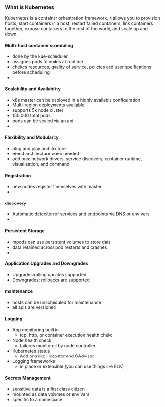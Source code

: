 ### What is Kubernetes
Kubernetes is  a container orhestration framework. It allows you to provision hosts, start containers in a host, restart failed containers, link containers together, expose containers to the rest of the world, and scale up and down.

#### Multi-host container scheduling
- done by the kue-scheduler
- assignes pods to nodes at runtime
- chekcs resources, quality of service, policies and user speifications before scheduling
-
#### Scalability and Availability
- k8s master can be deployed in a highly available configuration
- Multi-region deployments available
- supports 5k node cluster
- 150,000 total pods
- pods can be scaled via an api
-
#### Flexibility and Modularity
- plug and play architecture
- etend architecture when needed
- add ons: network dirvers, service discovery, container runtime, visualization, and command
#### Registration
- new nodes register themselves with master
-
#### discovery
- Automatic deteciton of serviexs and endpoints via DNS or env vars
-
#### Persistent Storage
- mpods can use persistent volumes to store data
- data retained across pod restarts and crashes
-
#### Application Upgrades and Downgrades
- Upgrades:rolling updates supported
- Downgrades: rollbacks are supported
#### maintenance
- hosts can be unscheduled for maintenance
- all apis are versioned
#### Logging
- App monitoring built in
    - tcp, http, or container execution health chekc
- Node health check
    - failures monitored by node controller
- Kubernetes status
    - Add ons like Heapster and CAdvisor
- Logging frameworks
    - in place or extensible (you can use things like ELK)
#### Secrets Management
- sensitive data is a first class citizen
- mounted as data volumes or env vars
- specific to a namespace